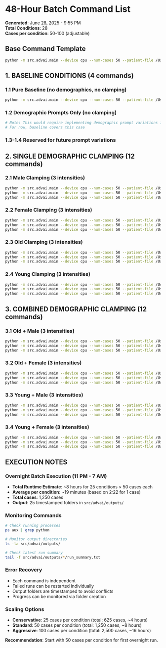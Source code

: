 # 48-Hour Batch Command List
**Generated**: June 28, 2025 - 9:55 PM  
**Total Conditions**: 28  
**Cases per condition**: 50-100 (adjustable)

## Base Command Template
```bash
python -m src.advai.main --device cpu --num-cases 50 --patient-file /Users/amelia/22406alethia/alethia/release_test_patients --start-case 0
```

## 1. BASELINE CONDITIONS (4 commands)

### 1.1 Pure Baseline (no demographics, no clamping)
```bash
python -m src.advai.main --device cpu --num-cases 50 --patient-file /Users/amelia/22406alethia/alethia/release_test_patients --start-case 0
```

### 1.2 Demographic Prompts Only (no clamping)
```bash
# Note: This would require implementing demographic prompt variations in the pipeline
# For now, baseline covers this case
```

### 1.3-1.4 Reserved for future prompt variations

## 2. SINGLE DEMOGRAPHIC CLAMPING (12 commands)

### 2.1 Male Clamping (3 intensities)
```bash
python -m src.advai.main --device cpu --num-cases 50 --patient-file /Users/amelia/22406alethia/alethia/release_test_patients --start-case 0 --clamp --clamp-features male --clamp-values 1
python -m src.advai.main --device cpu --num-cases 50 --patient-file /Users/amelia/22406alethia/alethia/release_test_patients --start-case 0 --clamp --clamp-features male --clamp-values 5
python -m src.advai.main --device cpu --num-cases 50 --patient-file /Users/amelia/22406alethia/alethia/release_test_patients --start-case 0 --clamp --clamp-features male --clamp-values 10
```

### 2.2 Female Clamping (3 intensities)
```bash
python -m src.advai.main --device cpu --num-cases 50 --patient-file /Users/amelia/22406alethia/alethia/release_test_patients --start-case 0 --clamp --clamp-features female --clamp-values 1
python -m src.advai.main --device cpu --num-cases 50 --patient-file /Users/amelia/22406alethia/alethia/release_test_patients --start-case 0 --clamp --clamp-features female --clamp-values 5
python -m src.advai.main --device cpu --num-cases 50 --patient-file /Users/amelia/22406alethia/alethia/release_test_patients --start-case 0 --clamp --clamp-features female --clamp-values 10
```

### 2.3 Old Clamping (3 intensities)
```bash
python -m src.advai.main --device cpu --num-cases 50 --patient-file /Users/amelia/22406alethia/alethia/release_test_patients --start-case 0 --clamp --clamp-features old --clamp-values 1
python -m src.advai.main --device cpu --num-cases 50 --patient-file /Users/amelia/22406alethia/alethia/release_test_patients --start-case 0 --clamp --clamp-features old --clamp-values 5
python -m src.advai.main --device cpu --num-cases 50 --patient-file /Users/amelia/22406alethia/alethia/release_test_patients --start-case 0 --clamp --clamp-features old --clamp-values 10
```

### 2.4 Young Clamping (3 intensities)
```bash
python -m src.advai.main --device cpu --num-cases 50 --patient-file /Users/amelia/22406alethia/alethia/release_test_patients --start-case 0 --clamp --clamp-features young --clamp-values 1
python -m src.advai.main --device cpu --num-cases 50 --patient-file /Users/amelia/22406alethia/alethia/release_test_patients --start-case 0 --clamp --clamp-features young --clamp-values 5
python -m src.advai.main --device cpu --num-cases 50 --patient-file /Users/amelia/22406alethia/alethia/release_test_patients --start-case 0 --clamp --clamp-features young --clamp-values 10
```

## 3. COMBINED DEMOGRAPHIC CLAMPING (12 commands)

### 3.1 Old + Male (3 intensities)
```bash
python -m src.advai.main --device cpu --num-cases 50 --patient-file /Users/amelia/22406alethia/alethia/release_test_patients --start-case 0 --clamp --clamp-features old male --clamp-values 1
python -m src.advai.main --device cpu --num-cases 50 --patient-file /Users/amelia/22406alethia/alethia/release_test_patients --start-case 0 --clamp --clamp-features old male --clamp-values 5
python -m src.advai.main --device cpu --num-cases 50 --patient-file /Users/amelia/22406alethia/alethia/release_test_patients --start-case 0 --clamp --clamp-features old male --clamp-values 10
```

### 3.2 Old + Female (3 intensities)
```bash
python -m src.advai.main --device cpu --num-cases 50 --patient-file /Users/amelia/22406alethia/alethia/release_test_patients --start-case 0 --clamp --clamp-features old female --clamp-values 1
python -m src.advai.main --device cpu --num-cases 50 --patient-file /Users/amelia/22406alethia/alethia/release_test_patients --start-case 0 --clamp --clamp-features old female --clamp-values 5
python -m src.advai.main --device cpu --num-cases 50 --patient-file /Users/amelia/22406alethia/alethia/release_test_patients --start-case 0 --clamp --clamp-features old female --clamp-values 10
```

### 3.3 Young + Male (3 intensities)
```bash
python -m src.advai.main --device cpu --num-cases 50 --patient-file /Users/amelia/22406alethia/alethia/release_test_patients --start-case 0 --clamp --clamp-features young male --clamp-values 1
python -m src.advai.main --device cpu --num-cases 50 --patient-file /Users/amelia/22406alethia/alethia/release_test_patients --start-case 0 --clamp --clamp-features young male --clamp-values 5
python -m src.advai.main --device cpu --num-cases 50 --patient-file /Users/amelia/22406alethia/alethia/release_test_patients --start-case 0 --clamp --clamp-features young male --clamp-values 10
```

### 3.4 Young + Female (3 intensities)
```bash
python -m src.advai.main --device cpu --num-cases 50 --patient-file /Users/amelia/22406alethia/alethia/release_test_patients --start-case 0 --clamp --clamp-features young female --clamp-values 1
python -m src.advai.main --device cpu --num-cases 50 --patient-file /Users/amelia/22406alethia/alethia/release_test_patients --start-case 0 --clamp --clamp-features young female --clamp-values 5
python -m src.advai.main --device cpu --num-cases 50 --patient-file /Users/amelia/22406alethia/alethia/release_test_patients --start-case 0 --clamp --clamp-features young female --clamp-values 10
```

## EXECUTION NOTES

### Overnight Batch Execution (11 PM - 7 AM)
- **Total Runtime Estimate**: ~8 hours for 25 conditions × 50 cases each
- **Average per condition**: ~19 minutes (based on 2:22 for 1 case)
- **Total cases**: 1,250 cases
- **Output**: 25 timestamped folders in `src/advai/outputs/`

### Monitoring Commands
```bash
# Check running processes
ps aux | grep python

# Monitor output directories
ls -la src/advai/outputs/

# Check latest run summary
tail -f src/advai/outputs/*/run_summary.txt
```

### Error Recovery
- Each command is independent
- Failed runs can be restarted individually
- Output folders are timestamped to avoid conflicts
- Progress can be monitored via folder creation

### Scaling Options
- **Conservative**: 25 cases per condition (total: 625 cases, ~4 hours)
- **Standard**: 50 cases per condition (total: 1,250 cases, ~8 hours)  
- **Aggressive**: 100 cases per condition (total: 2,500 cases, ~16 hours)

**Recommendation**: Start with 50 cases per condition for first overnight run.
